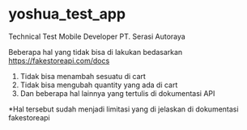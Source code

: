 # yoshua_test_app
 Technical Test Mobile Developer PT. Serasi Autoraya

Beberapa hal yang tidak bisa di lakukan bedasarkan https://fakestoreapi.com/docs
1. Tidak bisa menambah sesuatu di cart
2. Tidak bisa mengubah quantity yang ada di cart
3. Dan beberapa hal lainnya yang tertulis di dokumentasi API

*Hal tersebut sudah menjadi limitasi yang di jelaskan di dokumentasi fakestoreapi
